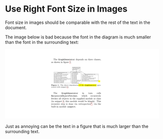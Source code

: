 



# Use Right Font Size in Images

Font size in images should be comparable with the rest of the text in the document.

The image below is bad because the font in the diagram is much smaller than the font in the surrounding text: 

![](img/image-with-very-small-font.png)

Just as annoying can be the text in a figure that is much larger than the surrounding text.

